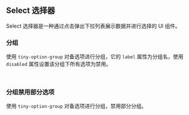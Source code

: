 <div class="demo-header">
<p class="overviewicon">
  <span class="wapi-form-dropdown"/>
</p>

## Select 选择器

<nova-uxlink widget-name="Dropdown"></nova-uxlink>

Select 选择器是一种通过点击弹出下拉列表展示数据并进行选择的 UI 组件。

</div>

### 分组

使用 `tiny-option-group` 对备选项进行分组，它的 `label` 属性为分组名，使用 `disabled` 属性设置该分组下所有选项为禁用。

<nova-demo-view link="select/option-group"></nova-demo-view>

<br>

### 分组禁用部分选项

使用 `tiny-option-group` 对备选项进行分组，禁用部分分组。

<nova-demo-view link="select/option-group-disable"></nova-demo-view>

<br>
